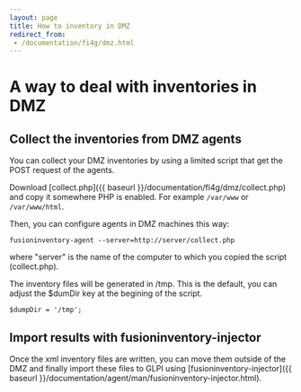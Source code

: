```yaml
---
layout: page
title: How to inventory in DMZ
redirect_from:
 - /documentation/fi4g/dmz.html
---
```


# A way to deal with inventories in DMZ

## Collect the inventories from DMZ agents

You can collect your DMZ inventories by using a limited script that get the POST
request of the agents.

Download [collect.php]({{ baseurl }}/documentation/fi4g/dmz/collect.php) and copy it somewhere
PHP is enabled. For example `/var/www` or `/var/www/html`.

Then, you can configure agents in DMZ machines this way:

    fusioninventory-agent --server=http://server/collect.php

where "server" is the name of the computer to which you copied the script (collect.php).

The inventory files will be generated in /tmp. This is the default, you can
adjust the $dumDir key at the begining of the script.

    $dumpDir = '/tmp';

## Import results with fusioninventory-injector

Once the xml inventory files are written, you can move them outside of the DMZ and
finally import these files to GLPI using [fusioninventory-injector]({{ baseurl }}/documentation/agent/man/fusioninventory-injector.html).
